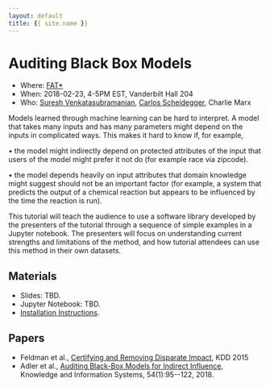 ```yaml
---
layout: default
title: {{ site.name }}
---
```


# Auditing Black Box Models

* Where: [FAT*](https://www.fatconference.org/2018/program.html)
* When: 2018-02-23, 4-5PM EST, Vanderbilt Hall 204
* Who: [Suresh Venkatasubramanian](http://www.cs.utah.edu/~suresh), [Carlos Scheidegger](https://cscheid.net), Charlie Marx

Models learned through machine learning can be hard to interpret. A
model that takes many inputs and has many parameters might depend on
the inputs in complicated ways. This makes it hard to know if, for
example,

• the model might indirectly depend on protected attributes of the
input that users of the model might prefer it not do (for example race
via zipcode).

• the model depends heavily on input attributes that domain knowledge
might suggest should not be an important factor (for example, a system
that predicts the output of a chemical reaction but appears to be
influenced by the time the reaction is run).

This tutorial will teach the audience to use a software library
developed by the presenters of the tutorial through a sequence of
simple examples in a Jupyter notebook. The presenters will focus
on understanding current strengths and limitations of the method, and
how tutorial attendees can use this method in their own datasets.

## Materials

* Slides: TBD.
* Jupyter Notebook: TBD.
* [Installation Instructions](install.html).

## Papers
 
* Feldman et al., [Certifying and Removing Disparate Impact](https://dl.acm.org/citation.cfm?id=2783311), KDD 2015
* Adler et al., [Auditing Black-Box Models for Indirect Influence](https://link.springer.com/article/10.1007/s10115-017-1116-3), Knowledge and Information Systems, 54(1):95--122, 2018.
